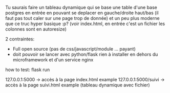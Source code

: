 Tu saurais faire un tableau dynamique qui se base une table d'une base postgres en entrée  en pouvant se deplacer en gauche/droite haut/bas (il faut pas tout caler sur une page trop de donnée) et un peu plus moderne que ce truc hyper basique :p? (voir index.html, en entrée c'est un fichier les colonnes sont en autoresize)

2 contraintes:
- Full open source (pas de css/javascript/module ... payant)
- doit pouvoir se lancer avec python/flask rien à installer en dehors du microframework et d'un service nginx


how to test:
flask run

127.0.0.1:5000        -> accès à la page index.html example
127.0.0.1:5000/suivi  -> accès à la page suivi.html example (tableau dynamique avec fichier)
